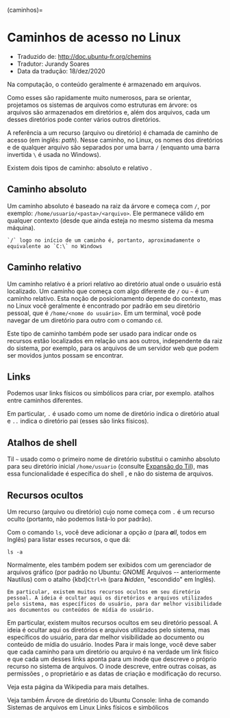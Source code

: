 (caminhos)=

# Caminhos de acesso no Linux

- Traduzido de: <http://doc.ubuntu-fr.org/chemins>
- Tradutor: Jurandy Soares
- Data da tradução: 18/dez/2020

Na computação, o conteúdo geralmente é armazenado em arquivos.

Como esses são rapidamente muito numerosos, para se orientar, projetamos os sistemas de arquivos como estruturas em árvore: os arquivos são armazenados em diretórios e, além dos arquivos, cada um desses diretórios pode conter vários outros diretórios.

A referência a um recurso (arquivo ou diretório) é chamada de caminho de acesso (em inglês: *path*). Nesse caminho, no Linux, os nomes dos diretórios e de qualquer arquivo são separados por uma barra `/` (enquanto uma barra invertida `\` é usada no Windows).

Existem dois tipos de caminho: absoluto e relativo .

## Caminho absoluto

Um caminho absoluto é baseado na raiz da árvore e começa com `/`, por exemplo: `/home/usuario/<pasta>/<arquivo>`. Ele permanece válido em qualquer contexto (desde que ainda esteja no mesmo sistema da mesma máquina).

```{tip}
`/` logo no início de um caminho é, portanto, aproximadamente o equivalente ao `C:\` no Windows 
```

## Caminho relativo

Um caminho relativo é a priori relativo ao diretório atual onde o usuário está localizado. Um caminho que começa com algo diferente de `/` ou `~` é um caminho relativo. Esta noção de posicionamento depende do contexto, mas no Linux você geralmente é encontrado por padrão em seu diretório pessoal, que é `/home/<nome do usuário>`. Em um terminal, você pode navegar de um diretório para outro com o comando `cd`.

Este tipo de caminho também pode ser usado para indicar onde os recursos estão localizados em relação uns aos outros, independente da raiz do sistema, por exemplo, para os arquivos de um servidor web que podem ser movidos juntos possam se encontrar.

## Links

Podemos usar links físicos ou simbólicos para criar, por exemplo. atalhos entre caminhos diferentes.

Em particular, `.` é usado como um nome de diretório indica o diretório atual e `..` indica o diretório pai (esses são links físicos).

## Atalhos de shell

Til `~` usado como o primeiro nome de diretório substitui o caminho absoluto para seu diretório inicial `/home/usuario` (consulte [Expansão do Til](http://www.gnu.org/software/bash/manual/html_node/Tilde-Expansion.html)), mas essa funcionalidade é específica do shell , e não do sistema de arquivos.

## Recursos ocultos

Um recurso (arquivo ou diretório) cujo nome começa com `.` é um recurso oculto (portanto, não podemos listá-lo por padrão).

Com o comando `ls`, você deve adicionar a opção *a* (para <i><b>a</b>ll</i>, todos em Inglês) para listar esses recursos, o que dá:

    ls -a

Normalmente, eles também podem ser exibidos com um gerenciador de arquivos gráfico (por padrão no Ubuntu: GNOME Arquivos -- anteriormente Nautilus) com o atalho {kbd}`Ctrl+h` (para <i><b>h</b>idden</i>, "escondido" em Inglês).

```{admonition}
Em particular, existem muitos recursos ocultos em seu diretório pessoal. A ideia é ocultar aqui os diretórios e arquivos utilizados pelo sistema, mas específicos do usuário, para dar melhor visibilidade aos documentos ou conteúdos de mídia do usuário.
```

Em particular, existem muitos recursos ocultos em seu diretório pessoal. A ideia é ocultar aqui os diretórios e arquivos utilizados pelo sistema, mas específicos do usuário, para dar melhor visibilidade ao documento ou conteúdo de mídia do usuário.
Inodes
Para ir mais longe, você deve saber que cada caminho para um diretório ou arquivo é na verdade um link físico e que cada um desses links aponta para um inode que descreve o próprio recurso no sistema de arquivos. O inode descreve, entre outras coisas, as permissões , o proprietário e as datas de criação e modificação do recurso.

Veja esta página da Wikipedia para mais detalhes.

Veja também
Árvore de diretório do Ubuntu
Console: linha de comando
Sistemas de arquivos em Linux
Links físicos e simbólicos
